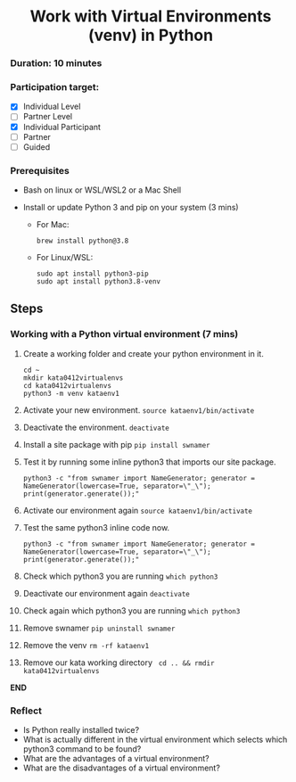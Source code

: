 <h1 align="center">Work with Virtual Environments (venv) in Python</h1>

### Duration: 10 minutes
### Participation target:
- [x] Individual Level
- [ ] Partner Level
- [x] Individual Participant
- [ ] Partner
- [ ] Guided

### Prerequisites

- Bash on linux or WSL/WSL2 or a Mac Shell
- Install or update Python 3 and pip on your system (3 mins)

   - For Mac:
      ```
      brew install python@3.8
      ```
   - For Linux/WSL:
      ```
      sudo apt install python3-pip
      sudo apt install python3.8-venv
      ```

## Steps

### Working with a Python virtual environment (7 mins)

1. Create a working folder and create your python environment in it.
   ```
   cd ~
   mkdir kata0412virtualenvs
   cd kata0412virtualenvs
   python3 -m venv kataenv1
   ```

2. Activate your new environment. ``` source kataenv1/bin/activate ```

3. Deactivate the environment. ``` deactivate ```
   
4. Install a site package with pip ``` pip install swnamer ```
   
5. Test it by running some inline python3 that imports our site package.
   ``` 
   python3 -c "from swnamer import NameGenerator; generator = NameGenerator(lowercase=True, separator=\"_\"); print(generator.generate());"
   ```
   
6. Activate our environment again ``` source kataenv1/bin/activate ```

7. Test the same python3 inline code now.
   ``` 
   python3 -c "from swnamer import NameGenerator; generator = NameGenerator(lowercase=True, separator=\"_\"); print(generator.generate());"
   ```

8. Check which python3 you are running ``` which python3 ```
   
9. Deactivate our environment again ``` deactivate ```

10. Check again which python3 you are running ``` which python3 ```

11. Remove swnamer ``` pip uninstall swnamer ```

12. Remove the venv ``` rm -rf kataenv1 ```

13. Remove our kata working directory ```  cd .. && rmdir kata0412virtualenvs ```

**END**

### Reflect

 - Is Python really installed twice?
 - What is actually different in the virtual environment which selects which python3 command to be found?
 - What are the advantages of a virtual environment?
 - What are the disadvantages of a virtual environment?